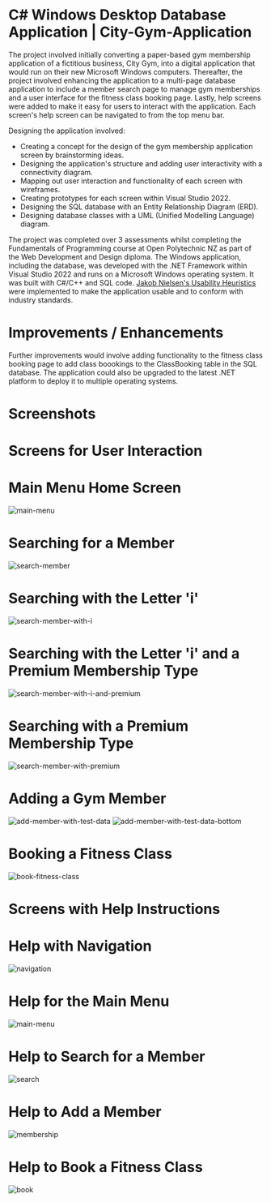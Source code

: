 # C# Windows Desktop Database Application | City-Gym-Application

The project involved initially converting a paper-based gym membership application of a fictitious business, City Gym, into a digital application that would run on their new Microsoft Windows computers. Thereafter, the project involved enhancing the application to a multi-page database application to include a member search page to manage gym memberships and a user interface for the fitness class booking page. Lastly, help screens were added to make it easy for users to interact with the application. Each screen's help screen can be navigated to from the top menu bar.

Designing the application involved:
* Creating a concept for the design of the gym membership application screen by brainstorming ideas.
* Designing the application's structure and adding user interactivity with a connectivity diagram.
* Mapping out user interaction and functionality of each screen with wireframes.
* Creating prototypes for each screen within Visual Studio 2022.
* Designing the SQL database with an Entity Relationship Diagram (ERD).
* Designing database classes with a UML (Unified Modelling Language) diagram.

The project was completed over 3 assessments whilst completing the Fundamentals of Programming course at Open Polytechnic NZ as part of the Web Development and Design diploma. The Windows application, including the database, was developed with the .NET Framework within Visual Studio 2022 and runs on a Microsoft Windows operating system. It was built with C#/C++ and SQL code. <a href="https://www.nngroup.com/articles/ten-usability-heuristics/" target="_blank" title="More on the usability heuristics">Jakob Nielsen&#39;s Usability Heuristics</a> were implemented to make the application usable and to conform with industry standards.

# Improvements / Enhancements
Further improvements would involve adding functionality to the fitness class booking page to add class boookings to the ClassBooking table in the SQL database. The application could also be upgraded to the latest .NET platform to deploy it to multiple operating systems.

# Screenshots
# Screens for User Interaction
# Main Menu Home Screen
![main-menu](https://github.com/TanyabYC/city-gym-application/assets/129232229/599d5cce-7e1f-402e-8cce-eb110f65039a)

# Searching for a Member
![search-member](https://github.com/TanyabYC/city-gym-application/assets/129232229/4c1c1f23-17c0-40cd-b07b-724c15cad762)

# Searching with the Letter 'i'
![search-member-with-i](https://github.com/TanyabYC/city-gym-application/assets/129232229/203bea74-a527-4e5a-bd91-18f6f52c5fff)

# Searching with the Letter 'i' and a Premium Membership Type
![search-member-with-i-and-premium](https://github.com/TanyabYC/city-gym-application/assets/129232229/a5a7e079-3973-44db-ab7f-812f801a6718)

# Searching with a Premium Membership Type
![search-member-with-premium](https://github.com/TanyabYC/city-gym-application/assets/129232229/c8131fd1-3d8c-448b-8eed-3b961d237426)

# Adding a Gym Member
![add-member-with-test-data](https://github.com/TanyabYC/city-gym-application/assets/129232229/782e7fcb-2656-44a1-b4aa-a6ac6f185bc5)
![add-member-with-test-data-bottom](https://github.com/TanyabYC/city-gym-application/assets/129232229/461717a3-b459-4ade-b36d-64a09c063d6f)

# Booking a Fitness Class
![book-fitness-class](https://github.com/TanyabYC/city-gym-application/assets/129232229/dfd75000-8201-4bb9-ac96-d9ca43509965)

# Screens with Help Instructions
# Help with Navigation
![navigation](https://github.com/TanyabYC/city-gym-application/assets/129232229/8578ba8c-bda9-404b-ad21-9e980a69e500)

# Help for the Main Menu
![main-menu](https://github.com/TanyabYC/city-gym-application/assets/129232229/9d81af4e-66f9-4fb7-ae91-06a25b259ef7)

# Help to Search for a Member
![search](https://github.com/TanyabYC/city-gym-application/assets/129232229/65b451a1-8a33-4def-851a-5f2a24bb4537)

# Help to Add a Member
![membership](https://github.com/TanyabYC/city-gym-application/assets/129232229/738a242a-f595-4b68-bfa8-1c7a65bf2638)

# Help to Book a Fitness Class
![book](https://github.com/TanyabYC/city-gym-application/assets/129232229/6d59f3fa-5665-448d-9875-825523c74964)
